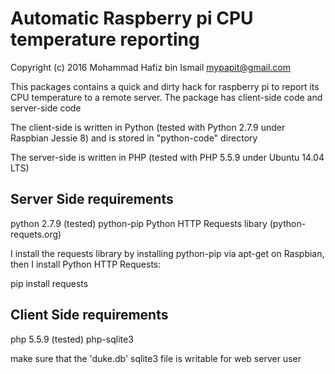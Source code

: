 # Automatic Raspberry pi CPU temperature reporting
Copyright (c) 2016 Mohammad Hafiz bin Ismail <mypapit@gmail.com>

This packages contains a quick and dirty hack for raspberry pi to report its CPU temperature to a remote server.
The package has client-side code and server-side code

The client-side is written in Python (tested with  Python 2.7.9 under Raspbian Jessie 8)
and is stored in "python-code" directory

The server-side is written in PHP (tested with  PHP 5.5.9 under Ubuntu 14.04 LTS)


## Server Side requirements
python 2.7.9 (tested)
python-pip
Python HTTP Requests libary (python-requets.org)


I install the requests library by installing python-pip via apt-get on Raspbian,
then I install Python HTTP Requests:

pip install requests


## Client Side requirements
php 5.5.9 (tested)
php-sqlite3


make sure that the 'duke.db' sqlite3 file is writable for web server user

